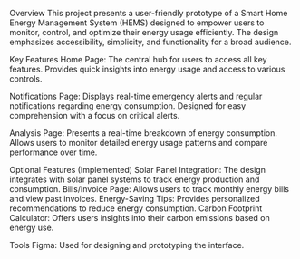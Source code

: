 Overview
  This project presents a user-friendly prototype of a Smart Home Energy Management System (HEMS) designed to empower users to monitor, control, and optimize their energy usage efficiently. The design emphasizes accessibility, simplicity, and functionality for a broad audience.

Key Features
  Home Page:
    The central hub for users to access all key features.
    Provides quick insights into energy usage and access to various controls.
 
  Notifications Page:
    Displays real-time emergency alerts and regular notifications regarding energy consumption.
    Designed for easy comprehension with a focus on critical alerts.
  
  Analysis Page:
    Presents a real-time breakdown of energy consumption.
    Allows users to monitor detailed energy usage patterns and compare performance over time.
  
Optional Features (Implemented)
  Solar Panel Integration: The design integrates with solar panel systems to track energy production and consumption.
  Bills/Invoice Page: Allows users to track monthly energy bills and view past invoices.
  Energy-Saving Tips: Provides personalized recommendations to reduce energy consumption.
  Carbon Footprint Calculator: Offers users insights into their carbon emissions based on energy use.
 
Tools
  Figma: Used for designing and prototyping the interface.

